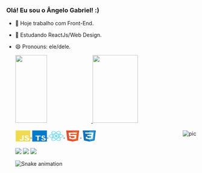 ### Olá! Eu sou o Ângelo Gabriel! :)


  - 🔭 Hoje trabalho com Front-End.
  - 🌱 Estudando ReactJs/Web Design.
  - 😄 Pronouns: ele/dele.

    <div>
      <a href="https://github.com/angelogabri">
      <img width="42%" height="180em" src="https://github-readme-stats.vercel.app/api?username=angelogabri&show_icons=true&theme=merko&include_all_commits=true&count_private=true"/>
      <img width="50%" height="180em" src="https://github-readme-stats.vercel.app/api/top-langs/?username=angelogabri&layout=compact&langs_count=7&theme=merko"/>
    </div>

    <div style="display: inline_block"><br>
      <img align="center" alt="Js" height="30" width="40" src="https://raw.githubusercontent.com/devicons/devicon/master/icons/javascript/javascript-plain.svg">
      <img align="center" alt="Ts" height="30" width="40" src="https://raw.githubusercontent.com/devicons/devicon/master/icons/typescript/typescript-plain.svg">
      <img align="center" alt="React" height="30" width="40" src="https://raw.githubusercontent.com/devicons/devicon/master/icons/react/react-original.svg">
      <img align="center" alt="HTML" height="30" width="40" src="https://raw.githubusercontent.com/devicons/devicon/master/icons/html5/html5-original.svg">
      <img align="center" alt="CSS" height="30" width="40" src="https://raw.githubusercontent.com/devicons/devicon/master/icons/css3/css3-original.svg">
      <a href="https://picasion.com/"><img src="https://i.picasion.com/pic92/4befdbc9be4b27e9ba7b8abdf652db4d.gif" align="right" height="90" alt="pic"/></a>
    </div>

    <br>

    <div> 
      <a href="https://www.instagram.com/angel666y" target="_blank"><img src="https://img.shields.io/badge/-Instagram-%23E4405F?style=for-the-badge&logo=instagram&logoColor=white" target="_blank"></a>
      <a href = "mailto:angelogabriel17171@gmail.com"><img src="https://img.shields.io/badge/-Gmail-%23333?style=for-the-badge&logo=gmail&logoColor=white" target="_blank"></a>
      <a href="https://www.linkedin.com/in/angelo-gabriel-1964a6238" target="_blank"><img src="https://img.shields.io/badge/-LinkedIn-%230077B5?style=for-the-badge&logo=linkedin&logoColor=white" target="_blank"></a> 

      ![Snake animation](https://github.com/angelogabri/angelogabri/blob/output/github-contribution-grid-snake.svg)
    </div>
  
